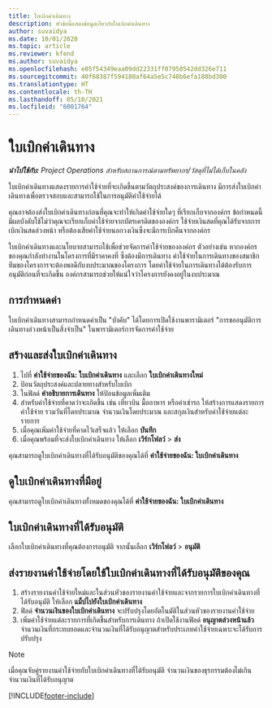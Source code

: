 ```yaml
---
title: ใบเบิกค่าเดินทาง
description: หัวข้อนี้แสดงข้อมูลเกี่ยวกับใบเบิกค่าเดินทาง
author: suvaidya
ms.date: 10/01/2020
ms.topic: article
ms.reviewer: kfend
ms.author: suvaidya
ms.openlocfilehash: e05f54349eaa09dd22331ff07950542dd326e711
ms.sourcegitcommit: 40f68387f594180af64a5e5c748b6efa188bd300
ms.translationtype: HT
ms.contentlocale: th-TH
ms.lasthandoff: 05/10/2021
ms.locfileid: "6001764"
---
```

# <a name="travel-requisitions"></a>ใบเบิกค่าเดินทาง

_**นำไปใช้กับ:** Project Operations สำหรับสถานการณ์ตามทรัพยากร/วัสดุที่ไม่ได้เก็บในคลัง_

ใบเบิกค่าเดินทางแสดงรายการค่าใช้จ่ายที่จะเกิดขึ้นตามวัตถุประสงค์ของการเดินทาง มีการส่งใบเบิกค่าเดินทางเพื่อตรวจสอบและสามารถใช้ในการอนุมัติค่าใช้จ่ายได้

คุณอาจต้องส่งใบเบิกค่าเดินทางก่อนที่คุณจะทำให้เกิดค่าใช้จ่ายใดๆ ที่เรียกเก็บจากองค์กร ข้อกำหนดนี้มีผลบังคับใช้ไม่ว่าคุณจะเรียกเก็บค่าใช้จ่ายจากบัตรเครดิตขององค์กร ใช้จ่ายเงินสดที่คุณได้รับจากการเบิกเงินสดล่วงหน้า หรือต้องเสียค่าใช้จ่ายนอกวงเงินซึ่งจะมีการเบิกคืนจากองค์กร

ใบเบิกค่าเดินทางและนโยบายสามารถใช้เพื่อช่วยจัดการค่าใช้จ่ายขององค์กร ตัวอย่างเช่น หากองค์กรของคุณกำลังทำงานในโครงการที่มีราคาคงที่ ซึ่งต้องมีการเดินทาง ค่าใช้จ่ายในการเดินทางของสมาชิกทีมของโครงการจะต้องพอดีกับงบประมาณของโครงการ โดยค่าใช้จ่ายในการเดินทางได้ต้องรับการอนุมัติก่อนที่จะเกิดขึ้น องค์กรสามารถช่วยให้แน่ใจว่าโครงการยังคงอยู่ในงบประมาณ

## <a name="configuration"></a>การกำหนดค่า 

ใบเบิกค่าเดินทางสามารถกำหนดค่าเป็น "บังคับ" ได้โดยการเปิดใช้งานพารามิเตอร์ "การขออนุมัติการเดินทางล่วงหน้าเป็นสิ่งจำเป็น" ในพารามิเตอร์การจัดการค่าใช้จ่าย 

## <a name="create-and-submit-a-travel-requisition"></a>สร้างและส่งใบเบิกค่าเดินทาง

1. ไปที่ **ค่าใช้จ่ายของฉัน: ใบเบิกค่าเดินทาง** และเลือก **ใบเบิกค่าเดินทางใหม่**
2. ป้อนวัตถุประสงค์และปลายทางสำหรับใบเบิก
3. ในฟิลด์ **คำอธิบายการเดินทาง** ให้ป้อนข้อมูลเพิ่มเติม 
4. สำหรับค่าใช้จ่ายที่คาดว่าจะเกิดขึ้น เช่น เที่ยวบิน มื้ออาหาร หรือค่าเช่ารถ ให้สร้างการแสดงรายการค่าใช้จ่าย รวมวันที่โดยประมาณ จำนวนเงินโดยประมาณ และสกุลเงินสำหรับค่าใช้จ่ายแต่ละรายการ 
5. เมื่อคุณเพิ่มค่าใช้จ่ายที่คาดไว้เสร็จแล้ว ให้เลือก **บันทึก**
6. เมื่อคุณพร้อมที่จะส่งใบเบิกค่าเดินทาง ให้เลือก **เวิร์กโฟลว์** > **ส่ง**

คุณสามารถดูใบเบิกค่าเดินทางที่ได้รับอนุมัติของคุณได้ที่ **ค่าใช้จ่ายของฉัน: ใบเบิกค่าเดินทาง** 

## <a name="view-available-travel-requisitions"></a>ดูใบเบิกค่าเดินทางที่มีอยู่

คุณสามารถดูใบเบิกค่าเดินทางทั้งหมดของคุณได้ที่ **ค่าใช้จ่ายของฉัน: ใบเบิกค่าเดินทาง**

## <a name="approve-travel-requisitions"></a>ใบเบิกค่าเดินทางที่ได้รับอนุมัติ

เลือกใบเบิกค่าเดินทางที่คุณต้องการอนุมัติ จากนั้นเลือก **เวิร์กโฟลว์** > **อนุมัติ**  

## <a name="submit-an-expense-report-using-your-approved-travel-requisition"></a>ส่งรายงานค่าใช้จ่ายโดยใช้ใบเบิกค่าเดินทางที่ได้รับอนุมัติของคุณ

1. สร้างรายงานค่าใช้จ่ายใหม่และในส่วนหัวของรายงานค่าใช้จ่ายและจากรายการใบเบิกค่าเดินทางที่ได้รับอนุมัติ ให้เลือก **แม็ปไปยังใบเบิกค่าเดินทาง**
2. ฟิลด์ **จำนวนเงินของใบเบิกค่าเดินทาง** จะปรับปรุงโดยอัตโนมัติในส่วนหัวของรายงานค่าใช้จ่าย
3. เพิ่มค่าใช้จ่ายแต่ละรายการที่เกิดขึ้นสำหรับการเดินทาง ถ้าเปิดใช้งานฟิลด์ **อนุญาตล่วงหน้าแล้ว** จำนวนเงินที่กระทบยอดและจำนวนเงินที่ได้รับอนุญาตสำหรับประเภทค่าใช้จ่ายเฉพาะจะได้รับการปรับปรุง

> [!NOTE]
> เมื่อคุณจับคู่รายงานค่าใช้จ่ายกับใบเบิกค่าเดินทางที่ได้รับอนุมัติ จำนวนเงินของธุรกรรมต้องไม่เกินจำนวนเงินที่ได้รับอนุญาต 


[!INCLUDE[footer-include](../includes/footer-banner.md)]